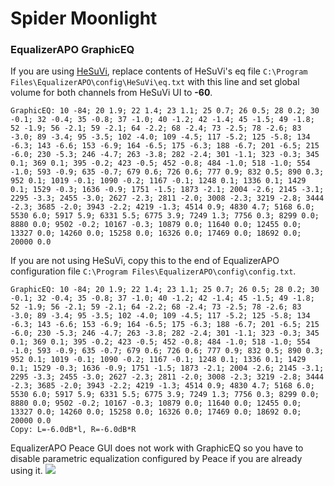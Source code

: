 # Spider Moonlight
### EqualizerAPO GraphicEQ
If you are using [HeSuVi](https://sourceforge.net/projects/hesuvi/), replace contents of HeSuVi's eq file `C:\Program Files\EqualizerAPO\config\HeSuVi\eq.txt` with this line and set global volume for both channels from HeSuVi UI to **-60**.
```
GraphicEQ: 10 -84; 20 1.9; 22 1.4; 23 1.1; 25 0.7; 26 0.5; 28 0.2; 30 -0.1; 32 -0.4; 35 -0.8; 37 -1.0; 40 -1.2; 42 -1.4; 45 -1.5; 49 -1.8; 52 -1.9; 56 -2.1; 59 -2.1; 64 -2.2; 68 -2.4; 73 -2.5; 78 -2.6; 83 -3.0; 89 -3.4; 95 -3.5; 102 -4.0; 109 -4.5; 117 -5.2; 125 -5.8; 134 -6.3; 143 -6.6; 153 -6.9; 164 -6.5; 175 -6.3; 188 -6.7; 201 -6.5; 215 -6.0; 230 -5.3; 246 -4.7; 263 -3.8; 282 -2.4; 301 -1.1; 323 -0.3; 345 0.1; 369 0.1; 395 -0.2; 423 -0.5; 452 -0.8; 484 -1.0; 518 -1.0; 554 -1.0; 593 -0.9; 635 -0.7; 679 0.6; 726 0.6; 777 0.9; 832 0.5; 890 0.3; 952 0.1; 1019 -0.1; 1090 -0.2; 1167 -0.1; 1248 0.1; 1336 0.1; 1429 0.1; 1529 -0.3; 1636 -0.9; 1751 -1.5; 1873 -2.1; 2004 -2.6; 2145 -3.1; 2295 -3.3; 2455 -3.0; 2627 -2.3; 2811 -2.0; 3008 -2.3; 3219 -2.8; 3444 -2.3; 3685 -2.0; 3943 -2.2; 4219 -1.3; 4514 0.9; 4830 4.7; 5168 6.0; 5530 6.0; 5917 5.9; 6331 5.5; 6775 3.9; 7249 1.3; 7756 0.3; 8299 0.0; 8880 0.0; 9502 -0.2; 10167 -0.3; 10879 0.0; 11640 0.0; 12455 0.0; 13327 0.0; 14260 0.0; 15258 0.0; 16326 0.0; 17469 0.0; 18692 0.0; 20000 0.0
```
If you are not using HeSuVi, copy this to the end of EqualizerAPO configuration file `C:\Program Files\EqualizerAPO\config\config.txt`.
```
GraphicEQ: 10 -84; 20 1.9; 22 1.4; 23 1.1; 25 0.7; 26 0.5; 28 0.2; 30 -0.1; 32 -0.4; 35 -0.8; 37 -1.0; 40 -1.2; 42 -1.4; 45 -1.5; 49 -1.8; 52 -1.9; 56 -2.1; 59 -2.1; 64 -2.2; 68 -2.4; 73 -2.5; 78 -2.6; 83 -3.0; 89 -3.4; 95 -3.5; 102 -4.0; 109 -4.5; 117 -5.2; 125 -5.8; 134 -6.3; 143 -6.6; 153 -6.9; 164 -6.5; 175 -6.3; 188 -6.7; 201 -6.5; 215 -6.0; 230 -5.3; 246 -4.7; 263 -3.8; 282 -2.4; 301 -1.1; 323 -0.3; 345 0.1; 369 0.1; 395 -0.2; 423 -0.5; 452 -0.8; 484 -1.0; 518 -1.0; 554 -1.0; 593 -0.9; 635 -0.7; 679 0.6; 726 0.6; 777 0.9; 832 0.5; 890 0.3; 952 0.1; 1019 -0.1; 1090 -0.2; 1167 -0.1; 1248 0.1; 1336 0.1; 1429 0.1; 1529 -0.3; 1636 -0.9; 1751 -1.5; 1873 -2.1; 2004 -2.6; 2145 -3.1; 2295 -3.3; 2455 -3.0; 2627 -2.3; 2811 -2.0; 3008 -2.3; 3219 -2.8; 3444 -2.3; 3685 -2.0; 3943 -2.2; 4219 -1.3; 4514 0.9; 4830 4.7; 5168 6.0; 5530 6.0; 5917 5.9; 6331 5.5; 6775 3.9; 7249 1.3; 7756 0.3; 8299 0.0; 8880 0.0; 9502 -0.2; 10167 -0.3; 10879 0.0; 11640 0.0; 12455 0.0; 13327 0.0; 14260 0.0; 15258 0.0; 16326 0.0; 17469 0.0; 18692 0.0; 20000 0.0
Copy: L=-6.0dB*l, R=-6.0dB*R
```
EqualizerAPO Peace GUI does not work with GraphicEQ so you have to disable parametric equalization configured by Peace if you are already using it.
![](https://raw.githubusercontent.com/jaakkopasanen/AutoEq/master/results/Headphone.com/headphoncecom/onear/Spider%20Moonlight/Spider%20Moonlight.png)
